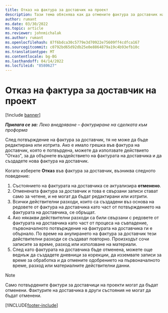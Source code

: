 ```yaml
---
title: Отказ на фактура за доставчик на проект
description: Тази тема обяснява как да отмените фактура за доставчик на проект в Microsoft Dynamics 365 Project Operations и финансовото въздействие на отмяната на фактура за доставчик на проект.
author: rumant
ms.date: 03/30/2022
ms.topic: article
ms.reviewer: johnmichalak
ms.author: rumant
ms.openlocfilehash: 87f6bdca30c5779e3d70922e75609ff4cdfca167
ms.sourcegitcommit: c0792bd65d92db25e0e8864879a19c4b93efb10c
ms.translationtype: MT
ms.contentlocale: bg-BG
ms.lasthandoff: 04/14/2022
ms.locfileid: "8580627"
---
```

# <a name="cancel-a-project-vendor-invoice"></a>Отказ на фактура за доставчик на проект

[!include [banner](../../includes/dataverse-preview.md)]

_**Прилага се за:** Леко внедряване – фактуриране на сделката към проформа_

След потвърждение на фактура за доставчик, тя не може да бъде редактирана или изтрита. Ако е имало грешка във фактура на доставчик, която е потвърдена, можете да използвате действието "Отказ", за да обърнете въздействието на фактурата на доставчика и да създадете нова фактура на доставчик.

Когато изберете **Отказ** във фактура за доставчик, възниква следното поведение:

1. Състоянието на фактурата на доставчика се актуализира **отменено**.
2. Отменената фактура за доставчик и това е свързани записи стават само за четене, и не могат да бъдат редактирани или изтрити.
3. Всички действителни разходи, които са създадени въз основа на редовете от фактура на доставчика като част от потвърждението на фактурата на доставчика, се обръщат.
4. Ако някакви действителни разходи са били свързани с редовете от фактурата на доставчика като част от процеса на съвпадение, първоначалното потвърждение на фактурата на доставчика ги е обърнало. По време на анулирането на фактура за доставчик тези действителни разходи се създават повторно. Произходът сочи записите за време, разход или използване на материали.
5. След като фактурата на доставчика бъде отменена, можете още веднъж да създадете дневници за корекции, да изземвате записи за време за обработка и да отмените одобрението на първоначалното време, разход или материалните действителни данни.

> [!NOTE]
> Само потвърдените фактури за доставчици на проекти могат да бъдат отменени. Фактурите на доставчика в други състояния не могат да бъдат отменени.

[!INCLUDE[footer-include](../../includes/footer-banner.md)]
